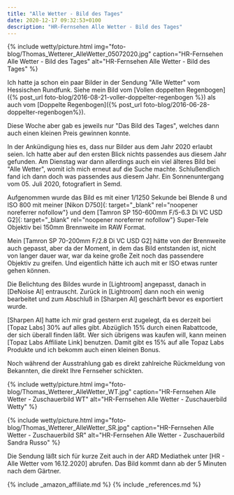 ```yaml
---
title: "Alle Wetter - Bild des Tages"
date: 2020-12-17 09:32:53+0100
description: "HR-Fernsehen Alle Wetter - Bild des Tages"
---
```

{% include wetty/picture.html img="foto-blog/Thomas_Wetterer_AlleWetter_05072020.jpg" caption="HR-Fernsehen Alle Wetter - Bild des Tages" alt="HR-Fernsehen Alle Wetter - Bild des Tages" %}

Ich hatte ja schon ein paar Bilder in der Sendung "Alle Wetter" vom Hessischen Rundfunk. 
Siehe mein Bild vom [Vollen doppelten Regenbogen]({% post_url foto-blog/2016-08-21-voller-doppelter-regenbogen %}) als auch vom [Doppelte Regenbogen]({% post_url foto-blog/2016-06-28-doppelter-regenbogen%}).

Diese Woche aber gab es jeweils nur "Das Bild des Tages", welches dann auch einen kleinen Preis gewinnen konnte.

In der Ankündigung hies es, dass nur Bilder aus dem Jahr 2020 erlaubt seien. Ich hatte aber auf den ersten Blick nichts passendes aus diesem Jahr gefunden. Am Dienstag war dann allerdings auch ein viel älteres Bild bei "Alle Wetter", womit ich mich erneut auf die Suche machte. Schlußendlich fand ich dann doch was passendes aus diesem Jahr. Ein Sonnenuntergang vom 05. Juli 2020, fotografiert in Semd.

Aufgenommen wurde das Bild es mit einer 1/1250 Sekunde bei Blende 8 und ISO 800 mit meiner [Nikon D750]{: target="_blank" rel="noopener noreferrer nofollow"} und dem [Tamron SP 150-600mm F/5-6.3 Di VC USD G2]{: target="_blank" rel="noopener noreferrer nofollow"} Super-Tele Objektiv bei 150mm Brennweite im RAW Format. 

Mein [Tamron SP 70-200mm F/2.8 Di VC USD G2] hätte von der Brennweite auch gepasst, aber da der Moment, in dem das Bild entstanden ist, nicht von langer dauer war, war da keine große Zeit noch das passendere Objektiv zu greifen. Und eigentlich hätte ich auch mit er ISO etwas runter gehen können.

Die Belichtung des Bildes wurde in [Lightroom] angepasst, danach in [DeNoise AI] entrauscht. Zurück in [Lightroom] dann noch ein wenig bearbeitet und zum Abschluß in [Sharpen AI] geschärft bevor es exportiert wurde.

[Sharpen AI] hatte ich mir grad gestern erst zugelegt, da es derzeit bei [Topaz Labs] 30% auf alles gibt. Abzüglich 15% durch einen Rabattcode, der sich überall finden läßt. Wer sich übrigens was kaufen will,  kann meinen [Topaz Labs Affiliate Link] benutzen. Damit gibt es 15% auf alle Topaz Labs Produkte und ich bekomm auch einen kleinen Bonus.

Noch während der Ausstrahlung gab es direkt zahlreiche Rückmeldung von Bekannten, die direkt Ihre Fernseher schickten.

{% include wetty/picture.html img="foto-blog/Thomas_Wetterer_AlleWetter_WT.jpg" caption="HR-Fernsehen Alle Wetter - Zuschauerbild WT" alt="HR-Fernsehen Alle Wetter - Zuschauerbild Wetty" %}

{% include wetty/picture.html img="foto-blog/Thomas_Wetterer_AlleWetter_SR.jpg" caption="HR-Fernsehen Alle Wetter - Zuschauerbild SR" alt="HR-Fernsehen Alle Wetter - Zuschauerbild Sandra Russo" %}

Die Sendung läßt sich für kurze Zeit auch in der ARD Mediathek unter [HR - Alle Wetter vom 16.12.2020] abrufen. Das Bild kommt dann ab der 5 Minuten nach dem Gärtner.

{% include _amazon_affiliate.md %}
{% include _references.md %}
